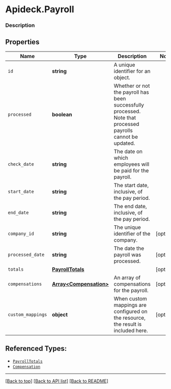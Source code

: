 # Apideck.Payroll

### Description

## Properties
Name | Type | Description | Notes
------------ | ------------- | ------------- | -------------
`id` | **string** | A unique identifier for an object. | 
`processed` | **boolean** | Whether or not the payroll has been successfully processed. Note that processed payrolls cannot be updated. | 
`check_date` | **string** | The date on which employees will be paid for the payroll. | 
`start_date` | **string** | The start date, inclusive, of the pay period. | 
`end_date` | **string** | The end date, inclusive, of the pay period. | 
`company_id` | **string** | The unique identifier of the company. | [optional] 
`processed_date` | **string** | The date the payroll was processed. | [optional] 
`totals` | [**PayrollTotals**](PayrollTotals.md) |  | [optional] 
`compensations` | [**Array&lt;Compensation&gt;**](Compensation.md) | An array of compensations for the payroll. | [optional] 
`custom_mappings` | **object** | When custom mappings are configured on the resource, the result is included here. | [optional] 





## Referenced Types:







* [`PayrollTotals`](PayrollTotals.md)
* [`Compensation`](Compensation.md)


---

[[Back to top]](#) [[Back to API list]](../../../../README.md#documentation-for-api-endpoints) [[Back to README]](../../../../README.md)


